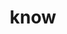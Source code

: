 ---
category: 4-letters
denotation: null
name: know
reference_link: https://www.etymonline.com/word/know
root_language: null
root_name: null
title: know
type: free
word_sums:
- respelling: know
  sum: 'Know + '
---